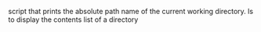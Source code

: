 script that prints the absolute path name of the current working directory.
ls to display the contents list of a directory
